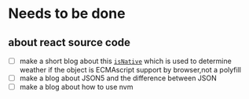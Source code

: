 # Needs to be done

## about react source code

- [ ] make a short blog about this
  [`isNative`](https://github.com/facebook/react/blob/master/src/isomorphic/hooks/ReactComponentTreeHook.js) which is used to determine weather if the object is ECMAscript support by browser,not a polyfill
- [ ] make a blog about JSON5 and the difference between JSON
- [ ] make a blog about how to use nvm